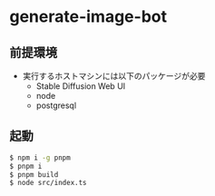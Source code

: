 # generate-image-bot

## 前提環境

- 実行するホストマシンには以下のパッケージが必要
    - Stable Diffusion Web UI    
    - node
    - postgresql

## 起動

```bash
$ npm i -g pnpm
$ pnpm i
$ pnpm build
$ node src/index.ts
```
